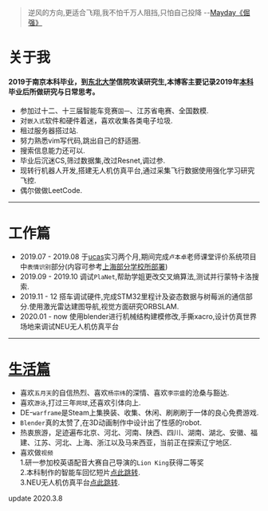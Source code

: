 
> 逆风的方向,更适合飞翔,我不怕千万人阻挡,只怕自己投降 --[Mayday《倔强》](https://www.xiami.com/song/gouoD46cd0)  

# 关于我
#### 2019于南京本科毕业，到[东北大学](http://www.neu.edu.cn/)信院攻读研究生,本博客主要记录2019年[本科](http://www.njtech.edu.cn/)毕业后所做研究与日常思考。<br>

<!-- -------------------
# 我 -->
<!-- > 你是巨大的海洋,我是雨下在你身上 --[Mayday 爱情的模样](https://www.xiami.com/song/xOhiJ7a8e39)   -->

- 参加过十二、十三届智能车竞赛`国一`、江苏省电赛、全国数模.
- 对`嵌入式`软件和硬件着迷，喜欢收集各类电子垃圾.<br>
- 租过服务器搭过站.
- 努力熟悉vim写代码,跳出自己的舒适圈.
- 搜索信息能力还可以.
- 毕业后沉迷CS,筛过数据集,改过Resnet,调过参.
- 现转行机器人开发,搭建无人机仿真平台,通过采集飞行数据使用强化学习研究飞控.
- 偶尔做做LeetCode.<br>


-------------------
# 工作篇 
<!-- > 少年回头望 笑我还不快跟上 --[Mayday 成名在望](https://www.xiami.com/song/U7guV128bd8) -->

- 2019.07 - 2019.08   于[ucas](http://www.ucas.ac.cn/)实习两个月,期间完成`卢本卓`老师课堂评价系统项目中`表情识别`部分(内容可参考[上海部分学校所部署](https://www.zhihu.com/question/342466759/answer/804631441))
- 2019.09 - 2019.10  调试`PlaNet`,帮助学姐更改交叉熵算法,测试并行蒙特卡洛搜索.
- 2019.11 - 12 搭车调试硬件,完成STM32里程计及姿态数据与树莓派的通信部分.使用激光雷达建图导航,视觉方面研究ORBSLAM.
- 2020.01 - now 使用blender进行机械结构建模修改,手撕xacro,设计仿真世界场地来调试NEU无人机仿真平台

-------------------
# [生活篇](https://tcloser.github.io/Xu.github.io/talks)
<!-- > 平凡的我们也将回到平凡的岁月,生活中充满孩子哭声柴米和油盐 --[Mayday 任意门](https://www.xiami.com/song/mSezFp69837) -->

- 喜欢`五月天`的自信热烈、喜欢`杨宗纬`的深情、喜欢`李宗盛`的沧桑与豁达.
- 喜欢`游泳`,打过三年`网球`,还喜欢引体向上.
- DE-`warframe`是Steam上集换装、收集、休闲、刷刷刷于一体的良心免费游戏.
- `Blender`真的太赞了,在3D动画制作中设计出了性感的robot.
- 热衷旅游，足迹遍布北京、河北、河南、陕西、四川、湖南、湖北、安徽、福建、江苏、河北、上海、浙江以及马来西亚，当前正在探索辽宁地区.
- 喜欢做`视频` <br>
    1.研一参加校英语配音大赛自己导演的`Lion King`获得二等奖<br>
    2.本科制作的智能车回忆短片[点此跳转](https://www.bilibili.com/video/av54052076).<br>
    3.NEU无人机仿真平台[点此跳转](https://www.youtube.com/watch?v=7vIM15fYBzw).





 update 2020.3.8
